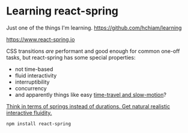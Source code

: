 # Learning react-spring

Just one of the things I'm learning. <https://github.com/hchiam/learning>

<https://www.react-spring.io>

CSS transitions _are_ performant and good enough for common one-off tasks, but react-spring has some special properties:

- not time-based
- fluid interactivity
- interruptibility
- concurrency
- and apparently things like easy [time-travel and slow-motion](https://www.youtube.com/embed/1tavDv5hXpo?controls=1&start=370)?

[Think in terms of springs instead of durations. Get natural realistic interactive fluidity.](https://github.com/react-spring/react-spring#why-springs-and-not-durations)

```bash
npm install react-spring
```
